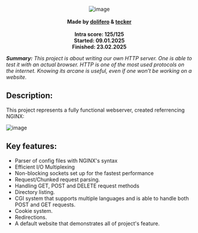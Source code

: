 <div align="center">
  
![image](https://github.com/user-attachments/assets/6d17e7b7-3330-4fee-9fec-51dff8bdce89)
 <br>
 <br>
 <b>Made by <a href=https://github.com/oliferovych/>dolifero</a> & <a href=https://github.com/t-ecker/>tecker</a></b>
 <br>
 <br>
 <b>Intra score: 125/125</b>
 <br>
 <b>Started: 09.01.2025</b>
 <br>
 <b>Finished: 23.02.2025</b>
 <br>
</div>



***Summary:***  *This project is about writing our own HTTP server.
One is able to test it with an actual browser.
HTTP is one of the most used protocols on the internet.
Knowing its arcane is useful, even if one won’t be working on a website.*

## Description:
This project represents a fully functional webserver, created referrencing NGINX:

![image](https://github.com/user-attachments/assets/b4bfdd8e-02b0-437b-82f3-8396acde6476)
## Key features:
 - Parser of config files with NGINX's syntax
 - Efficient I/O Multiplexing
 - Non-blocking sockets set up for the fastest performance
 - Request/Chunked request parsing.
 - Handling GET, POST and DELETE request methods
 - Directory listing.
 - CGI system that supports multiple languages and is able to handle both POST and GET requests.
 - Cookie system.
 - Redirections.
 - A default website that demonstrates all of project's feature.
